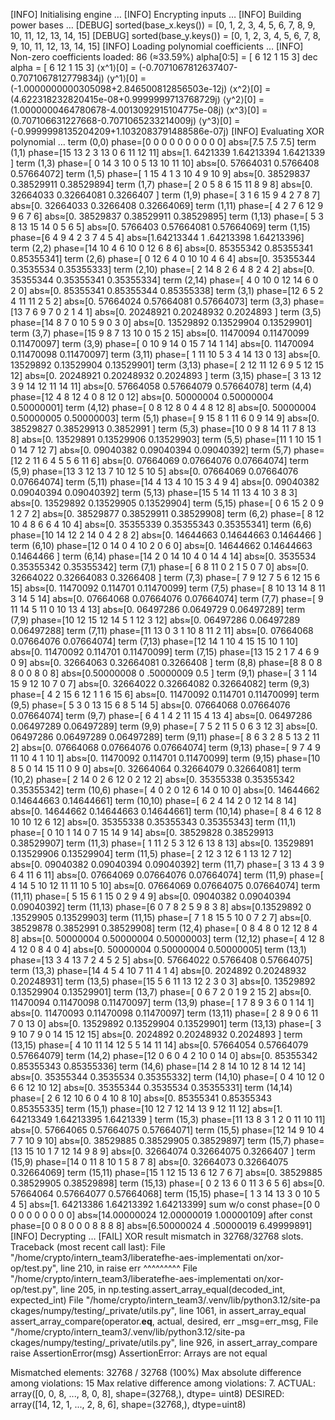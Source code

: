 [INFO] Initialising engine …
[INFO] Encrypting inputs …
[INFO] Building power bases …
[DEBUG] sorted(base_x.keys()) = [0, 1, 2, 3, 4, 5, 6, 7, 8, 9,
 10, 11, 12, 13, 14, 15]                                      [DEBUG] sorted(base_y.keys()) = [0, 1, 2, 3, 4, 5, 6, 7, 8, 9,
 10, 11, 12, 13, 14, 15]                                      [INFO] Loading polynomial coefficients …
[INFO] Non-zero coefficients loaded: 86 (≈33.59%)
alpha[0:5] = [ 6 12  1 15  3]
dec alpha  = [ 6 12  1 15  3]
⟨x^1⟩[0] = (-0.7071067812637407-0.7071067812779834j)
⟨y^1⟩[0] = (-1.0000000000305098+2.846500812856503e-12j)
⟨x^2⟩[0] = (4.622318232820415e-08+0.9999999713768729j)
⟨y^2⟩[0] = (1.0000000464780678-4.0013092915104775e-08j)
⟨x^3⟩[0] = (0.707106631227668-0.7071065233214009j)
⟨y^3⟩[0] = (-0.9999998135204209+1.1032083791488586e-07j)
[INFO] Evaluating XOR polynomial …
term (0,0)      phase=[0 0 0 0 0 0 0 0 0 0]  abs≈[7.5 7.5 7.5]
term (1,1)      phase=[15 13  2  3 13  0  6 11 12 11]  abs≈[1.
6421339  1.64213394 1.6421339 ]                               term (1,3)      phase=[ 0 14  3 10  0  5 13 10 11 10]  abs≈[0.
57664031 0.5766408  0.57664072]                               term (1,5)      phase=[ 1 15  4  1  3 10  4  9 10  9]  abs≈[0.
38529837 0.38529911 0.38529894]                               term (1,7)      phase=[ 2  0  5  8  6 15 11  8  9  8]  abs≈[0.
32664033 0.32664081 0.3266407 ]                               term (1,9)      phase=[ 3  1  6 15  9  4  2  7  8  7]  abs≈[0.
32664033 0.3266408  0.32664069]                               term (1,11)     phase=[ 4  2  7  6 12  9  9  6  7  6]  abs≈[0.
38529837 0.38529911 0.38529895]                               term (1,13)     phase=[ 5  3  8 13 15 14  0  5  6  5]  abs≈[0.
5766403  0.57664081 0.57664069]                               term (1,15)     phase=[6 4 9 4 2 3 7 4 5 4]  abs≈[1.64213344 1
.64213398 1.64213396]                                         term (2,2)      phase=[14 10  4  6 10  0 12  6  8  6]  abs≈[0.
85355342 0.85355341 0.85355341]                               term (2,6)      phase=[ 0 12  6  4  0 10 10  4  6  4]  abs≈[0.
35355344 0.3535534  0.35355333]                               term (2,10)     phase=[ 2 14  8  2  6  4  8  2  4  2]  abs≈[0.
35355344 0.35355341 0.35355334]                               term (2,14)     phase=[ 4  0 10  0 12 14  6  0  2  0]  abs≈[0.
85355341 0.85355344 0.85355338]                               term (3,1)      phase=[12  6  5  2  4 11 11  2  5  2]  abs≈[0.
57664024 0.57664081 0.57664073]                               term (3,3)      phase=[13  7  6  9  7  0  2  1  4  1]  abs≈[0.
20248921 0.20248932 0.2024893 ]                               term (3,5)      phase=[14  8  7  0 10  5  9  0  3  0]  abs≈[0.
13529892 0.13529904 0.13529901]                               term (3,7)      phase=[15  9  8  7 13 10  0 15  2 15]  abs≈[0.
11470094 0.11470099 0.11470097]                               term (3,9)      phase=[ 0 10  9 14  0 15  7 14  1 14]  abs≈[0.
11470094 0.11470098 0.11470097]                               term (3,11)     phase=[ 1 11 10  5  3  4 14 13  0 13]  abs≈[0.
13529892 0.13529904 0.13529901]                               term (3,13)     phase=[ 2 12 11 12  6  9  5 12 15 12]  abs≈[0.
20248921 0.20248932 0.2024893 ]                               term (3,15)     phase=[ 3 13 12  3  9 14 12 11 14 11]  abs≈[0.
57664058 0.57664079 0.57664078]                               term (4,4)      phase=[12  4  8 12  4  0  8 12  0 12]  abs≈[0.
50000004 0.50000004 0.50000001]                               term (4,12)     phase=[ 0  8 12  8  0  4  4  8 12  8]  abs≈[0.
50000004 0.50000005 0.50000003]                               term (5,1)      phase=[ 9 15  8  1 11  6  0  9 14  9]  abs≈[0.
38529827 0.38529913 0.3852991 ]                               term (5,3)      phase=[10  0  9  8 14 11  7  8 13  8]  abs≈[0.
13529891 0.13529906 0.13529903]                               term (5,5)      phase=[11  1 10 15  1  0 14  7 12  7]  abs≈[0.
09040382 0.09040394 0.09040392]                               term (5,7)      phase=[12  2 11  6  4  5  5  6 11  6]  abs≈[0.
07664069 0.07664076 0.07664074]                               term (5,9)      phase=[13  3 12 13  7 10 12  5 10  5]  abs≈[0.
07664069 0.07664076 0.07664074]                               term (5,11)     phase=[14  4 13  4 10 15  3  4  9  4]  abs≈[0.
09040382 0.09040394 0.09040392]                               term (5,13)     phase=[15  5 14 11 13  4 10  3  8  3]  abs≈[0.
13529892 0.13529905 0.13529904]                               term (5,15)     phase=[ 0  6 15  2  0  9  1  2  7  2]  abs≈[0.
38529877 0.38529911 0.38529908]                               term (6,2)      phase=[ 8 12 10  4  8  6  6  4 10  4]  abs≈[0.
35355339 0.35355343 0.35355341]                               term (6,6)      phase=[10 14 12  2 14  0  4  2  8  2]  abs≈[0.
14644663 0.14644663 0.1464466 ]                               term (6,10)     phase=[12  0 14  0  4 10  2  0  6  0]  abs≈[0.
14644662 0.14644663 0.1464466 ]                               term (6,14)     phase=[14  2  0 14 10  4  0 14  4 14]  abs≈[0.
3535534  0.35355342 0.35355342]                               term (7,1)      phase=[ 6  8 11  0  2  1  5  0  7  0]  abs≈[0.
32664022 0.32664083 0.3266408 ]                               term (7,3)      phase=[ 7  9 12  7  5  6 12 15  6 15]  abs≈[0.
11470092 0.114701   0.11470099]                               term (7,5)      phase=[ 8 10 13 14  8 11  3 14  5 14]  abs≈[0.
07664068 0.07664076 0.07664074]                               term (7,7)      phase=[ 9 11 14  5 11  0 10 13  4 13]  abs≈[0.
06497286 0.0649729  0.06497289]                               term (7,9)      phase=[10 12 15 12 14  5  1 12  3 12]  abs≈[0.
06497286 0.06497289 0.06497288]                               term (7,11)     phase=[11 13  0  3  1 10  8 11  2 11]  abs≈[0.
07664068 0.07664076 0.07664074]                               term (7,13)     phase=[12 14  1 10  4 15 15 10  1 10]  abs≈[0.
11470092 0.114701   0.11470099]                               term (7,15)     phase=[13 15  2  1  7  4  6  9  0  9]  abs≈[0.
32664063 0.32664081 0.3266408 ]                               term (8,8)      phase=[8 8 0 8 8 0 0 8 0 8]  abs≈[0.50000008 0
.50000009 0.5       ]                                         term (9,1)      phase=[ 3  1 14 15  9 12 10  7  0  7]  abs≈[0.
32664022 0.32664082 0.32664082]                               term (9,3)      phase=[ 4  2 15  6 12  1  1  6 15  6]  abs≈[0.
11470092 0.114701   0.11470099]                               term (9,5)      phase=[ 5  3  0 13 15  6  8  5 14  5]  abs≈[0.
07664068 0.07664076 0.07664074]                               term (9,7)      phase=[ 6  4  1  4  2 11 15  4 13  4]  abs≈[0.
06497286 0.06497289 0.06497289]                               term (9,9)      phase=[ 7  5  2 11  5  0  6  3 12  3]  abs≈[0.
06497286 0.06497289 0.06497289]                               term (9,11)     phase=[ 8  6  3  2  8  5 13  2 11  2]  abs≈[0.
07664068 0.07664076 0.07664074]                               term (9,13)     phase=[ 9  7  4  9 11 10  4  1 10  1]  abs≈[0.
11470092 0.114701   0.11470099]                               term (9,15)     phase=[10  8  5  0 14 15 11  0  9  0]  abs≈[0.
32664064 0.32664079 0.32664081]                               term (10,2)     phase=[ 2 14  0  2  6 12  0  2 12  2]  abs≈[0.
35355338 0.35355342 0.35355342]                               term (10,6)     phase=[ 4  0  2  0 12  6 14  0 10  0]  abs≈[0.
14644662 0.14644663 0.14644661]                               term (10,10)    phase=[ 6  2  4 14  2  0 12 14  8 14]  abs≈[0.
14644662 0.14644663 0.14644661]                               term (10,14)    phase=[ 8  4  6 12  8 10 10 12  6 12]  abs≈[0.
35355338 0.35355343 0.35355343]                               term (11,1)     phase=[ 0 10  1 14  0  7 15 14  9 14]  abs≈[0.
38529828 0.38529913 0.38529907]                               term (11,3)     phase=[ 1 11  2  5  3 12  6 13  8 13]  abs≈[0.
13529891 0.13529906 0.13529904]                               term (11,5)     phase=[ 2 12  3 12  6  1 13 12  7 12]  abs≈[0.
09040382 0.09040394 0.09040392]                               term (11,7)     phase=[ 3 13  4  3  9  6  4 11  6 11]  abs≈[0.
07664069 0.07664076 0.07664074]                               term (11,9)     phase=[ 4 14  5 10 12 11 11 10  5 10]  abs≈[0.
07664069 0.07664075 0.07664074]                               term (11,11)    phase=[ 5 15  6  1 15  0  2  9  4  9]  abs≈[0.
09040382 0.09040394 0.09040392]                               term (11,13)    phase=[6 0 7 8 2 5 9 8 3 8]  abs≈[0.13529892 0
.13529905 0.13529903]                                         term (11,15)    phase=[ 7  1  8 15  5 10  0  7  2  7]  abs≈[0.
38529878 0.3852991  0.38529908]                               term (12,4)     phase=[ 0  8  4  8  0 12 12  8  4  8]  abs≈[0.
50000004 0.50000004 0.50000003]                               term (12,12)    phase=[ 4 12  8  4 12  0  8  4  0  4]  abs≈[0.
50000004 0.50000004 0.50000005]                               term (13,1)     phase=[13  3  4 13  7  2  4  5  2  5]  abs≈[0.
57664022 0.5766408  0.57664075]                               term (13,3)     phase=[14  4  5  4 10  7 11  4  1  4]  abs≈[0.
2024892  0.20248932 0.20248931]                               term (13,5)     phase=[15  5  6 11 13 12  2  3  0  3]  abs≈[0.
13529892 0.13529904 0.13529901]                               term (13,7)     phase=[ 0  6  7  2  0  1  9  2 15  2]  abs≈[0.
11470094 0.11470098 0.11470097]                               term (13,9)     phase=[ 1  7  8  9  3  6  0  1 14  1]  abs≈[0.
11470093 0.11470098 0.11470097]                               term (13,11)    phase=[ 2  8  9  0  6 11  7  0 13  0]  abs≈[0.
13529892 0.13529904 0.13529901]                               term (13,13)    phase=[ 3  9 10  7  9  0 14 15 12 15]  abs≈[0.
2024892  0.20248932 0.2024893 ]                               term (13,15)    phase=[ 4 10 11 14 12  5  5 14 11 14]  abs≈[0.
57664054 0.57664079 0.57664079]                               term (14,2)     phase=[12  0  6  0  4  2 10  0 14  0]  abs≈[0.
85355342 0.85355343 0.85355336]                               term (14,6)     phase=[14  2  8 14 10 12  8 14 12 14]  abs≈[0.
35355344 0.3535534  0.35355332]                               term (14,10)    phase=[ 0  4 10 12  0  6  6 12 10 12]  abs≈[0.
35355344 0.3535534  0.35355331]                               term (14,14)    phase=[ 2  6 12 10  6  0  4 10  8 10]  abs≈[0.
85355341 0.85355343 0.85355335]                               term (15,1)     phase=[10 12  7 12 14 13  9 12 11 12]  abs≈[1.
64213349 1.64213395 1.6421339 ]                               term (15,3)     phase=[11 13  8  3  1  2  0 11 10 11]  abs≈[0.
57664065 0.57664075 0.57664071]                               term (15,5)     phase=[12 14  9 10  4  7  7 10  9 10]  abs≈[0.
38529885 0.38529905 0.38529897]                               term (15,7)     phase=[13 15 10  1  7 12 14  9  8  9]  abs≈[0.
32664074 0.32664075 0.3266407 ]                               term (15,9)     phase=[14  0 11  8 10  1  5  8  7  8]  abs≈[0.
32664073 0.32664075 0.32664069]                               term (15,11)    phase=[15  1 12 15 13  6 12  7  6  7]  abs≈[0.
38529885 0.38529905 0.38529898]                               term (15,13)    phase=[ 0  2 13  6  0 11  3  6  5  6]  abs≈[0.
57664064 0.57664077 0.57664068]                               term (15,15)    phase=[ 1  3 14 13  3  0 10  5  4  5]  abs≈[1.
64213386 1.64213392 1.64213399]                               sum w/o const   phase=[0 0 0 0 0 0 0 0 0 0]  abs≈[14.00000024 
12.00000019  1.00000109]                                      after const     phase=[0 0 8 0 0 0 8 8 8 8]  abs≈[6.50000024 4
.50000019 6.49999891]                                         [INFO] Decrypting …
[FAIL] XOR result mismatch in 32768/32768 slots.
Traceback (most recent call last):
  File "/home/crypto/intern_team3/liberatefhe-aes-implementati
on/xor-op/test.py", line 210, in <module>                         raise err 
    ^^^^^^^^^
  File "/home/crypto/intern_team3/liberatefhe-aes-implementati
on/xor-op/test.py", line 205, in <module>                         np.testing.assert_array_equal(decoded_int, expected_int)
  File "/home/crypto/intern_team3/.venv/lib/python3.12/site-pa
ckages/numpy/testing/_private/utils.py", line 1061, in assert_array_equal                                                       assert_array_compare(operator.__eq__, actual, desired, err
_msg=err_msg,                                                   File "/home/crypto/intern_team3/.venv/lib/python3.12/site-pa
ckages/numpy/testing/_private/utils.py", line 926, in assert_array_compare                                                      raise AssertionError(msg)
AssertionError: 
Arrays are not equal

Mismatched elements: 32768 / 32768 (100%)
Max absolute difference among violations: 15
Max relative difference among violations: 7.
 ACTUAL: array([0, 0, 8, ..., 8, 0, 8], shape=(32768,), dtype=
uint8)                                                         DESIRED: array([14, 12,  1, ...,  2,  8,  6], shape=(32768,),
 dtype=uint8)                                                 

